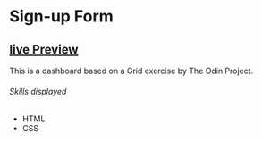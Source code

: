 # Sign-up Form

## <a href="file:///home/brodeed/the_odin_project/dashboard/index.html">live Preview</a><br>

This is a dashboard based on a Grid exercise by The Odin Project.

###### Skills displayed

- HTML
- CSS
